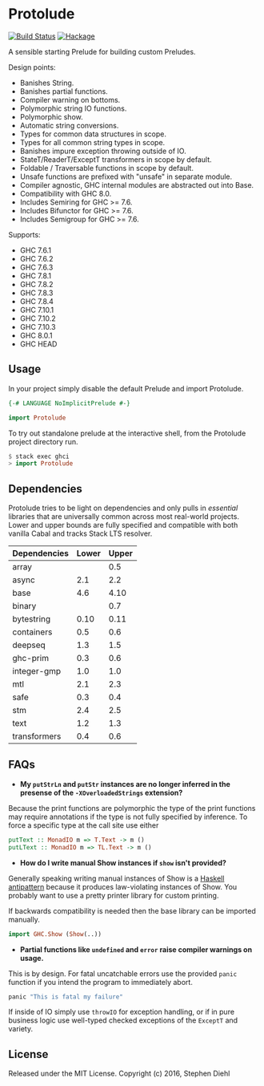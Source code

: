 Protolude
=========

[![Build Status](https://travis-ci.org/sdiehl/protolude.svg?branch=master)](https://travis-ci.org/sdiehl/protolude)
[![Hackage](https://img.shields.io/hackage/v/protolude.svg)](https://hackage.haskell.org/package/protolude)

A sensible starting Prelude for building custom Preludes.

Design points:

* Banishes String.
* Banishes partial functions.
* Compiler warning on bottoms.
* Polymorphic string IO functions.
* Polymorphic show.
* Automatic string conversions.
* Types for common data structures in scope.
* Types for all common string types in scope.
* Banishes impure exception throwing outside of IO.
* StateT/ReaderT/ExceptT transformers in scope by default.
* Foldable / Traversable functions in scope by default.
* Unsafe functions are prefixed with "unsafe" in separate module.
* Compiler agnostic, GHC internal modules are abstracted out into Base.
* Compatibility with GHC 8.0.
* Includes Semiring for GHC >= 7.6.
* Includes Bifunctor for GHC >= 7.6.
* Includes Semigroup for GHC >= 7.6.

Supports:

 * GHC 7.6.1
 * GHC 7.6.2
 * GHC 7.6.3
 * GHC 7.8.1
 * GHC 7.8.2
 * GHC 7.8.3
 * GHC 7.8.4
 * GHC 7.10.1
 * GHC 7.10.2
 * GHC 7.10.3
 * GHC 8.0.1
 * GHC HEAD

Usage
-----

In your project simply disable the default Prelude and import Protolude.

```haskell
{-# LANGUAGE NoImplicitPrelude #-}

import Protolude
```

To try out standalone prelude at the interactive shell, from the Protolude
project directory run.

```haskell
$ stack exec ghci
> import Protolude
```

Dependencies
------------

Protolude tries to be light on dependencies and only pulls in *essential*
libraries that are universally common across most real-world projects. Lower and
upper bounds are fully specified and compatible with both vanilla Cabal and
tracks Stack LTS resolver.

| Dependencies  | Lower    | Upper    |
| -----------   | -------- | -------- |
| array         |          | 0.5      |
| async         | 2.1      | 2.2      |
| base          | 4.6      | 4.10     |
| binary        |          | 0.7      |
| bytestring    | 0.10     | 0.11     |
| containers    | 0.5      | 0.6      |
| deepseq       | 1.3      | 1.5      |
| ghc-prim      | 0.3      | 0.6      |
| integer-gmp   | 1.0      | 1.0      |
| mtl           | 2.1      | 2.3      |
| safe          | 0.3      | 0.4      |
| stm           | 2.4      | 2.5      |
| text          | 1.2      | 1.3      |
| transformers  | 0.4      | 0.6      |

FAQs
----

* **My ``putStrLn`` and ``putStr`` instances are no longer inferred in the presense
of the ``-XOverloadedStrings`` extension?**

Because the print functions are polymorphic the type of the print functions may
require annotations if the type is not fully specified by inference. To force a
specific type at the call site use either 

```haskell
putText :: MonadIO m => T.Text -> m ()
putLText :: MonadIO m => TL.Text -> m ()
```

* **How do I write manual Show instances if ``show`` isn't provided?**

Generally speaking writing manual instances of Show is a [Haskell antipattern](
http://www.stephendiehl.com/posts/strings.html) because it produces
law-violating instances of Show. You probably want to use a pretty printer
library for custom printing.

If backwards compatibility is needed then the base library can be imported
manually.

```haskell
import GHC.Show (Show(..))
```

* **Partial functions like ``undefined`` and ``error`` raise compiler warnings on
  usage.**

This is by design. For fatal uncatchable errors use the provided ``panic``
function if you intend the program to immediately abort.

```haskell
panic "This is fatal my failure"
```

If inside of IO simply use ``throwIO`` for exception handling, or if in pure
business logic use well-typed checked exceptions of the ``ExceptT`` and variety.

License
-------

Released under the MIT License.
Copyright (c) 2016, Stephen Diehl
